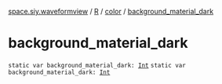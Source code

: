 [space.siy.waveformview](../../index.md) / [R](../index.md) / [color](index.md) / [background_material_dark](./background_material_dark.md)

# background_material_dark

`static var background_material_dark: `[`Int`](https://kotlinlang.org/api/latest/jvm/stdlib/kotlin/-int/index.html)
`static var background_material_dark: `[`Int`](https://kotlinlang.org/api/latest/jvm/stdlib/kotlin/-int/index.html)